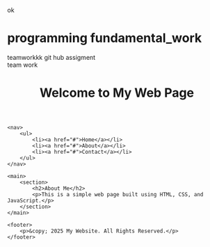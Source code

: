 
ok
# programming fundamental_work
teamworkkk
git hub assigment 
<br>
team work
<br>
<!DOCTYPE html>
<html lang="en">
<head>
    <meta charset="UTF-8">
    <meta name="viewport" content="width=device-width, initial-scale=1.0">
    <title>My First Web Page</title>
    <link rel="stylesheet" href="styles.css"> <!-- Link to an external CSS file -->
    <script defer src="script.js"></script> <!-- Link to an external JavaScript file -->
</head>
<body>
    <header>
        <h1>Welcome to My Web Page</h1>
    </header>
    
    <nav>
        <ul>
            <li><a href="#">Home</a></li>
            <li><a href="#">About</a></li>
            <li><a href="#">Contact</a></li>
        </ul>
    </nav>

    <main>
        <section>
            <h2>About Me</h2>
            <p>This is a simple web page built using HTML, CSS, and JavaScript.</p>
        </section>
    </main>

    <footer>
        <p>&copy; 2025 My Website. All Rights Reserved.</p>
    </footer>
</body>
</html>

